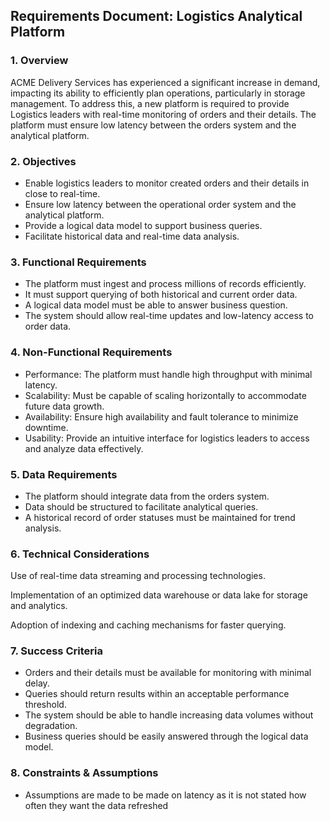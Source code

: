## Requirements Document: Logistics Analytical Platform

### 1. Overview
ACME Delivery Services has experienced a significant increase in demand, impacting its ability to efficiently plan operations, particularly in storage management. To address this, a new platform is required to provide Logistics leaders with real-time monitoring of orders and their details. The platform must ensure low latency between the orders system and the analytical platform.

### 2. Objectives

- Enable logistics leaders to monitor created orders and their details in close to real-time.
- Ensure low latency between the operational order system and the analytical platform.
- Provide a logical data model to support business queries.
- Facilitate historical data and real-time data analysis.

### 3. Functional Requirements

- The platform must ingest and process millions of records efficiently.
- It must support querying of both historical and current order data.
- A logical data model must be able to answer business question.
- The system should allow real-time updates and low-latency access to order data.

### 4. Non-Functional Requirements

- Performance: The platform must handle high throughput with minimal latency.
- Scalability: Must be capable of scaling horizontally to accommodate future data growth.
- Availability: Ensure high availability and fault tolerance to minimize downtime.
- Usability: Provide an intuitive interface for logistics leaders to access and analyze data effectively.

### 5. Data Requirements

- The platform should integrate data from the orders system.
- Data should be structured to facilitate analytical queries.
- A historical record of order statuses must be maintained for trend analysis.

### 6. Technical Considerations

Use of real-time data streaming and processing technologies.

Implementation of an optimized data warehouse or data lake for storage and analytics.

Adoption of indexing and caching mechanisms for faster querying.

###  7. Success Criteria

- Orders and their details must be available for monitoring with minimal delay.
- Queries should return results within an acceptable performance threshold.
- The system should be able to handle increasing data volumes without degradation.
- Business queries should be easily answered through the logical data model.

### 8. Constraints & Assumptions

- Assumptions are made to be made on latency as it is not stated how often they want the data refreshed